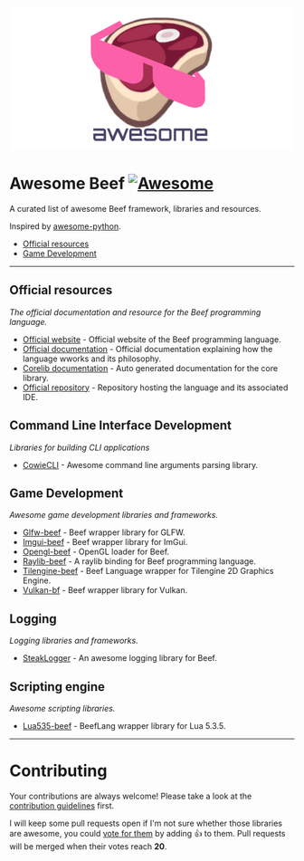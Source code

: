 <div style="text-align:center"><img src="github_banner_transparent.png"/></div>

# Awesome Beef [![Awesome](https://cdn.rawgit.com/sindresorhus/awesome/d7305f38d29fed78fa85652e3a63e154dd8e8829/media/badge.svg)](https://github.com/sindresorhus/awesome)
A curated list of awesome Beef framework, libraries and resources.

Inspired by [awesome-python](https://github.com/vinta/awesome-python).

- [Official resources](#official-resources)
- [Game Development](#game-development)

---

## Official resources
*The official documentation and resource for the Beef programming language.*

- [Official website](https://beeflang.org) - Official website of the Beef programming language.
- [Official documentation](https://beeflang.org/docs) - Official documentation explaining how the language wworks and its philosophy.
- [Corelib documentation](https://www.beeflang.org/docs/doxygen/corlib/html/index.html) - Auto generated documentation for the core library.
- [Official repository](https://github.com/beefytech/Beef) - Repository hosting the language and its associated IDE.

## Command Line Interface Development
*Libraries for building CLI applications*

- [CowieCLI](https://github.com/RogueMacro/CowieCLI) - Awesome command line arguments parsing library.

## Game Development
*Awesome game development libraries and frameworks.*

- [Glfw-beef](https://github.com/MineGame159/glfw-beef) - Beef wrapper library for GLFW.
- [Imgui-beef](https://github.com/qzole/imgui-beef) - Beef wrapper library for ImGui.
- [Opengl-beef](https://github.com/MineGame159/opengl-beef) - OpenGL loader for Beef.
- [Raylib-beef](https://github.com/M0n7y5/raylib-beef) - A raylib binding for Beef programming language.
- [Tilengine-beef](https://github.com/rootbeerking/Tilengine-Beef) - Beef Language wrapper for Tilengine 2D Graphics Engine.
- [Vulkan-bf](https://github.com/ExoKomodo/Vulkan-bf) - Beef wrapper library for Vulkan.

## Logging
*Logging libraries and frameworks.*

- [SteakLogger](https://github.com/RogueMacro/SteakLogger) - An awesome logging library for Beef.

## Scripting engine
*Awesome scripting libraries.*

- [Lua535-beef](https://github.com/thibmo/lua535-beef) - BeefLang wrapper library for Lua 5.3.5.

---

# Contributing

Your contributions are always welcome! Please take a look at the [contribution guidelines](https://github.com/Jonathan-Racaud/awesome-beef/blob/master/CONTRIBUTING.md) first.

I will keep some pull requests open if I'm not sure whether those libraries are awesome, you could [vote for them](https://github.com/Jonathan-Racaud/awesome-beef/pulls) by adding :+1: to them. Pull requests will be merged when their votes reach **20**.
